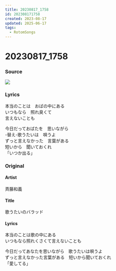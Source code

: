 ```yaml
---
title: 20230817_1758
id: 202308171758
created: 2023-08-17
updated: 2025-06-17
tags:
  - RotomSongs
---
```

# 20230817_1758

### Source

![](https://x.com/Starlystrongest/status/1692098505463197736)

### Lyrics

本当のことは　おばの中にある  
いつもなら　照れ臭くて  
言えないことも  

今日だっておばたを　思いながら  
-替え-歌うたいは　唄うよ  
ずっと言えなかった　言葉がある  
短いから　聞いておくれ  
「いつか出る」  

### Original

#### Artist

斉藤和義

#### Title

歌うたいのバラッド

#### Lyrics

本当のことは歌の中にある  
いつもなら照れくさくて言えないことも  
  
今日だってあなたを思いながら　歌うたいは唄うよ  
ずっと言えなかった言葉がある　短いから聞いておくれ  
「愛してる」  

